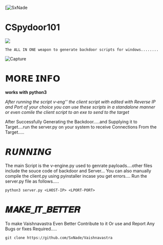[![SxNade](https://img.shields.io/badge/MadeBy-SxNade-red)



# CSpydoor101 

![](https://qph.fs.quoracdn.net/main-qimg-87b721bfe465c3e87ed6d8b26a947c6f)

`The ALL IN ONE weapon to generate backdoor scripts for windows........`


![Capture](https://github.com/SxNade/Vaishnavastra/blob/main/v%20(1).gif)

# 𝗠𝗢𝗥𝗘 𝗜𝗡𝗙𝗢

**works with python3**

*After running the script v-eng'' the client script with edited with Reverse IP and Port of your choice you can use these scripts in a standalone manner or even comile the client script to an exe to send to the target*

After Successfully Generating the Backdoor.....and Supplying it to Target....run the server.py on your system to receive Connections From the Target.....


# 𝙍𝙐𝙉𝙉𝙄𝙉𝙂
The main Script is the v-engine.py used to genrate payloads....other files include the souce code of backdoor and Server...
You can also manually compile the client.py using pyinstaller incase you get errors....
Run the server.py file as follows.....

`python3 server.py <LHOST-IP> <LPORT-PORT>`

# 𝑴𝑨𝑲𝑬_𝑰𝑻_𝑩𝑬𝑻𝑻𝑬𝑹
To make Vaishnavastra Even Better Contribute to it Or use and Report Any Bugs or fixes Required.....

`git clone https://github.com/SxNade/Vaishnavastra`
